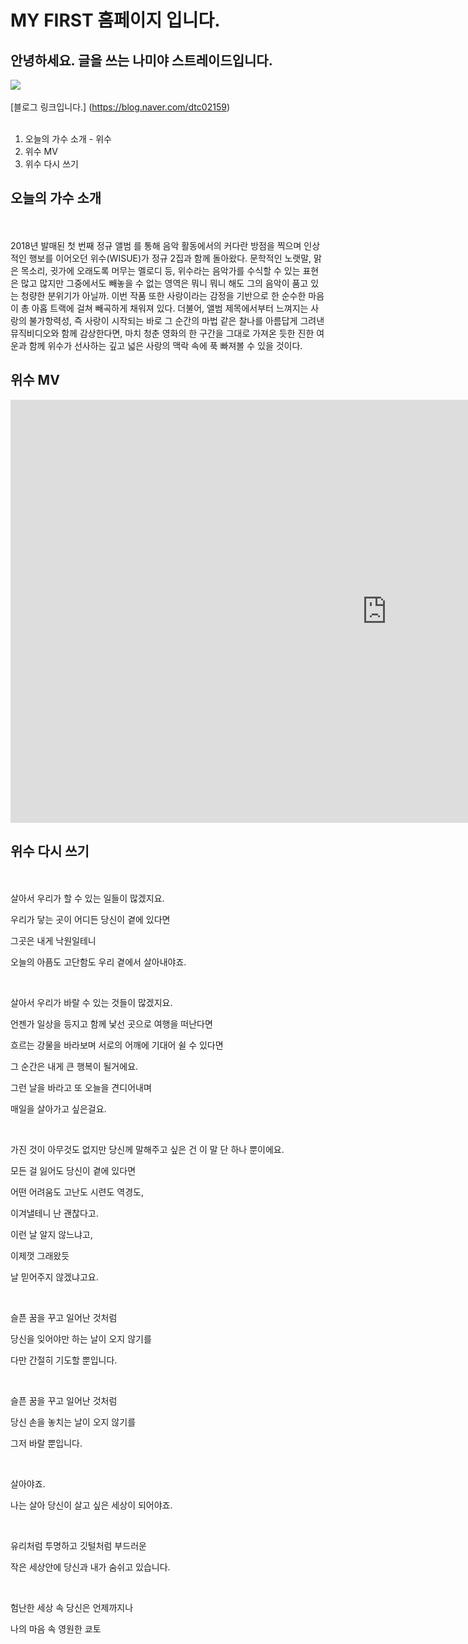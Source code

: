 # MY FIRST 홈페이지 입니다.
## 안녕하세요. 글을 쓰는 나미야 스트레이드입니다.
<img src="튤립.jpg"/> <br> <br>
[블로그 링크입니다.] (https://blog.naver.com/dtc02159)<br><br>


1. 오늘의 가수 소개 - 위수
2. 위수 MV
3. 위수 다시 쓰기

## 오늘의 가수 소개
<br><br>
2018년 발매된 첫 번째 정규 앨범 를 통해 음악 활동에서의 커다란 방점을 찍으며 인상적인 행보를 이어오던 위수(WISUE)가 정규 2집과 함께 돌아왔다. 문학적인 노랫말, 맑은 목소리, 귓가에 오래도록 머무는 멜로디 등, 위수라는 음악가를 수식할 수 있는 표현은 많고 많지만 그중에서도 빼놓을 수 없는 영역은 뭐니 뭐니 해도 그의 음악이 품고 있는 청량한 분위기가 아닐까. 이번 작품 또한 사랑이라는 감정을 기반으로 한 순수한 마음이 총 아홉 트랙에 걸쳐 빼곡하게 채워져 있다. 더불어, 앨범 제목에서부터 느껴지는 사랑의 불가항력성, 즉 사랑이 시작되는 바로 그 순간의 마법 같은 찰나를 아름답게 그려낸 뮤직비디오와 함께 감상한다면, 마치 청춘 영화의 한 구간을 그대로 가져온 듯한 진한 여운과 함께 위수가 선사하는 깊고 넓은 사랑의 맥락 속에 푹 빠져볼 수 있을 것이다.
<br>

## 위수 MV

<iframe width="1204" height="677" src="https://www.youtube.com/embed/Qfcu3Y4ixjI?list=RDQfcu3Y4ixjI" title="[MV] 위수 (WISUE) - 하필이면 사랑이 왜 거기에 있었을까? / Official Music Video" frameborder="0" allow="accelerometer; autoplay; clipboard-write; encrypted-media; gyroscope; picture-in-picture; web-share" referrerpolicy="strict-origin-when-cross-origin" allowfullscreen></iframe>

## 위수 다시 쓰기
<br><br>
살아서 우리가 할 수 있는 일들이 많겠지요.

우리가 닿는 곳이 어디든 당신이 곁에 있다면 

그곳은 내게 낙원일테니

오늘의 아픔도 고단함도 우리 곁에서 살아내야죠.

​

살아서 우리가 바랄 수 있는 것들이 많겠지요.

언젠가 일상을 등지고 함께 낯선 곳으로 여행을 떠난다면

흐르는 강물을 바라보며 서로의 어깨에 기대어 쉴 수 있다면

그 순간은 내게 큰 행복이 될거에요.

그런 날을 바라고 또 오늘을 견디어내며 

매일을 살아가고 싶은걸요. 

​

가진 것이 아무것도 없지만 당신께 말해주고 싶은 건 이 말 단 하나 뿐이에요.

모든 걸 잃어도 당신이 곁에 있다면 

어떤 어려움도 고난도 시련도 역경도,

이겨낼테니 난 괜찮다고.

이런 날 알지 않느냐고,

이제껏 그래왔듯

날 믿어주지 않겠냐고요.

​

슬픈 꿈을 꾸고 일어난 것처럼 

당신을 잊어야만 하는 날이 오지 않기를

다만 간절히 기도할 뿐입니다.

​

슬픈 꿈을 꾸고 일어난 것처럼

당신 손을 놓치는 날이 오지 않기를

그저 바랄 뿐입니다.

​

살아야죠.

나는 살아 당신이 살고 싶은 세상이 되어야죠.

​

유리처럼 투명하고 깃털처럼 부드러운 

작은 세상안에 당신과 내가 숨쉬고 있습니다.

​

험난한 세상 속 당신은 언제까지나

나의 마음 속 영원한 쿄토 

​

